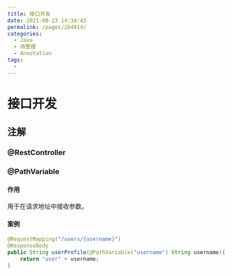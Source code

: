 ```yaml
---
title: 接口开发
date: 2021-08-23 14:34:43
permalink: /pages/2b4914/
categories:
  - Java
  - 待整理
  - Annotation
tags:
  - 
---
```


# 接口开发

## 注解
### @RestController

### @PathVariable

#### 作用

用于在请求地址中接收参数。
#### 案例

```java
@RequestMapping("/users/{username}")
@ResponseBody
public String userProfile(@PathVariable("username") String username){
    return "user" + username;
}
```